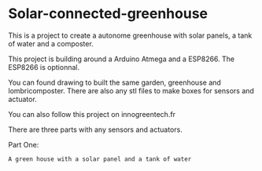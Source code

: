 # Solar-connected-greenhouse
This is a project to create a autonome greenhouse with solar panels, a tank of water and a composter.

This project is building around a Arduino Atmega and a ESP8266. The ESP8266 is optionnal.

You can found drawing to built the same garden, greenhouse and lombricomposter.
There are also any stl files to make boxes for sensors and actuator. 

You can also follow this project on innogreentech.fr 

There are three parts with any sensors and actuators.

Part One:

	A green house with a solar panel and a tank of water

	
